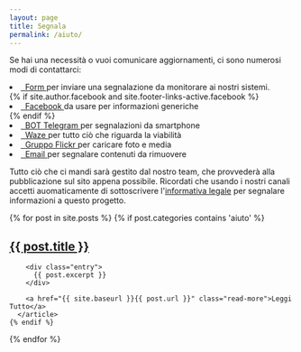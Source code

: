 ```yaml
---
layout: page
title: Segnala
permalink: /aiuto/
---
```


<div class="segnala">
<p>Se hai una necessità o vuoi comunicare aggiornamenti, ci sono numerosi modi di contattarci: </p>
        <li>
          <a href="https://terremotocentroitalia.herokuapp.com/segnalazioni/" title="Form di segnalazione">
            <span class="fa-stack fa-lg">
              <i class="fa fa-circle fa-stack-2x"></i>
              <i class="fa fa-external-link fa-stack-1x fa-inverse"></i>
            </span>&nbsp;&nbsp;Form
          </a>per inviare una segnalazione da monitorare ai nostri sistemi.
        </li>
        {% if site.author.facebook and site.footer-links-active.facebook %}
          <li>
            <a href="https://www.facebook.com/{{ site.author.facebook }}" title="Facebook">
              <span class="fa-stack fa-lg">
                <i class="fa fa-circle fa-stack-2x"></i>
                <i class="fa fa-facebook fa-stack-1x fa-inverse"></i>
              </span>&nbsp;&nbsp;Facebook
            </a>da usare per informazioni generiche
          </li>
          {% endif %}
          <li>
            <a href="http://telegram.me/terremotocentroitalia_bot" title="Bot Telegram">
              <span class="fa-stack fa-lg">
                <i class="fa fa-circle fa-stack-2x"></i>
                <i class="fa fa-paper-plane fa-stack-1x fa-inverse"></i>
              </span>&nbsp;&nbsp;BOT Telegram
            </a>per segnalazioni da smartphone
          </li>
           <li>
            <a href="/2016-08-26-usare-waze/" title="Waze">
              <span class="fa-stack fa-lg">
                <i class="fa fa-circle fa-stack-2x"></i>
                <i class="fa fa-car fa-stack-1x fa-inverse"></i>
              </span>&nbsp;&nbsp;Waze
            </a>per tutto ciò che riguarda la viabilità
          </li>
           <li>
            <a href="https://www.flickr.com/groups/3003557@N20/" title="Flickr">
              <span class="fa-stack fa-lg">
                <i class="fa fa-circle fa-stack-2x"></i>
                <i class="fa fa-flickr fa-stack-1x fa-inverse"></i>
              </span>&nbsp;&nbsp;Gruppo Flickr
            </a>per caricare foto e media
          </li>
          <li>
            <a itemprop="sameAs" href="mailto:terremotocentroita+rimozione@gmail.com" title="Email">
              <span class="fa-stack fa-lg">
                <i class="fa fa-circle fa-stack-2x"></i>
                <i class="fa fa-envelope fa-stack-1x fa-inverse"></i>
              </span>&nbsp;&nbsp;Email
            </a>per segnalare contenuti da rimuovere
          </li>

<p>Tutto ciò che ci mandi sarà gestito dal nostro team, che provvederà alla pubblicazione sul sito appena possibile. Ricordati che usando i nostri canali accetti auomaticamente di sottoscrivere l'<a href="https://www.covid19italia.info/legal_segnalazioni/">informativa legale</a> per segnalare informazioni a questo progetto.</p>

</div>
<div class="posts">
  {% for post in site.posts %}
    {% if post.categories contains 'aiuto' %}
      <article class="post">
        <h1><a href="{{ site.baseurl }}{{ post.url }}">{{ post.title }}</a></h1>

        <div class="entry">
          {{ post.excerpt }}
        </div>

        <a href="{{ site.baseurl }}{{ post.url }}" class="read-more">Leggi Tutto</a>
      </article>
    {% endif %}
  {% endfor %}
</div>
